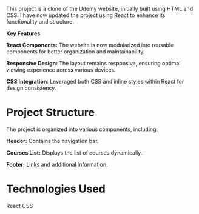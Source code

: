 This project is a clone of the Udemy website, initially built using HTML and CSS. I have now updated the project using React to enhance its functionality and structure.

**Key Features**

**React Components:** The website is now modularized into reusable components for better organization and maintainability.

**Responsive Design:** The layout remains responsive, ensuring optimal viewing experience across various devices.

**CSS Integration**: Leveraged both CSS and inline styles within React for design consistency.

# Project Structure

The project is organized into various components, including:

**Header:** Contains the navigation bar.

**Courses List:** Displays the list of courses dynamically.

**Footer:** Links and additional information.

# Technologies Used
React
CSS
